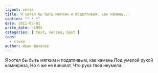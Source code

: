 ```yaml
---
layout: verse
title: Я хотел бы быть мягким и податливым, как камень...
caption: "* * *"
date: 2011-05-01
write_date: ~1995
categories: [ text, verses, best ]
tags:
  - стихи
author: Иван Шихалев
---
```

Я хотел бы быть мягким и податливым, как камень
Под умелой рукой камнереза,
Но я же не виноват,
Что рука твоя неумела.

